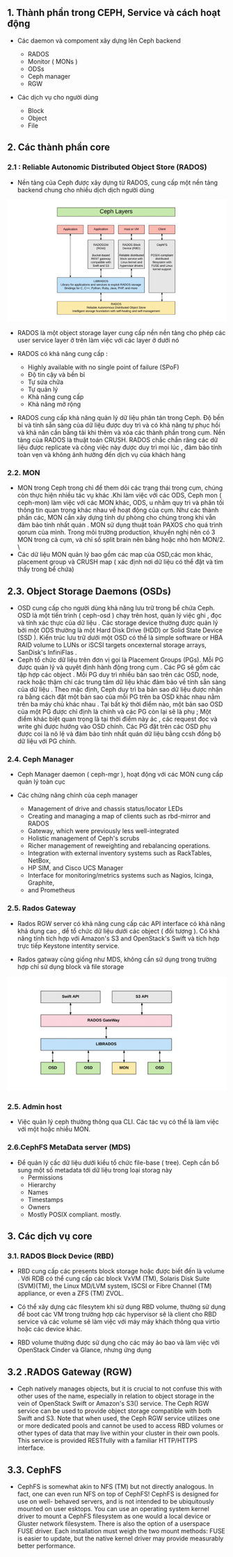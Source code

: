 

## 1. Thành phần trong CEPH, Service và cách hoạt động

- Các daemon và compoment xây dựng lên Ceph backend
     - RADOS
     - Monitor ( MONs )
     - ODSs
     - Ceph manager
     - RGW

- Các dịch vụ cho người dùng
    - Block
    - Object
    - File




## 2. Các thành phần core

### 2.1 : Reliable Autonomic Distributed Object Store (RADOS)


- Nền tảng của Ceph được xây dựng từ RADOS, cung cấp một nền tảng backend chung cho nhiều dịch dịch người dùng

![](images/9.png)

- RADOS là một object storage layer cung cấp nền nền tảng cho phép các user service layer ở trên làm việc với các layer ở dưới nó 
- RADOS có khả năng cung cấp :
    - Highly available with no single point of failure (SPoF)
    - Độ tin cậy và bền bỉ
    - Tự sứa chữa
    - Tự quản lý 
    - Khả năng cung cấp
    - Khả năng mở rộng
    
- RADOS cung cấp khả năng quản lý dữ liệu phân tán trong Ceph. Độ bền bỉ và tính sẵn sàng của dữ liệu được duy trì và có khả năng tự phục hồi và khả năn cần bằng tải khi thêm và xóa các thành phần trong cụm. Nền tảng của RADOS là thuật toán CRUSH. RADOS chắc chắn răng các dữ liệu được replicate và công việc này được duy trì mọi lúc , đảm bảo tính toàn vẹn và không ảnh hưởng đến dịch vụ của khách hàng

### 2.2. MON

- MON trong Ceph trong chỉ để them dõi các trạng thái trong cụm, chúng còn thực hiện nhiều tác vụ khác .Khi làm việc với các ODS, Ceph mon ( ceph-mon) làm việc với các MON khác, ODS, u nhằm quy trì và phân tối thông tin quan trọng khác nhau về hoạt động của cụm. Như các thành phần các, MON cần xây dựng tính dự phòng cho chúng trong khi vẫn đảm bảo tính nhất quán . MON sử dụng thuật toán PAXOS cho quá trình qorum của mình. Trong môi trường production,  khuyến nghị nên có 3 MON trong cả cụm, và chỉ số split brain nên bằng hoặc nhỏ hơn MON/2. \
- Các dữ liệu MON quản lý bao gồm các map của OSD,các mon khác, placement group và CRUSH map ( xác định nơi dữ liệu có thể đặt và tìm thấy trong bể chứa)


## 2.3. Object Storage Daemons (OSDs)

- OSD cung cấp cho người dùng khả năng lưu trữ trong bể chứa Ceph. OSD là một tiến trình ( ceph-osd ) chạy trên host,  quản lý việc ghi , đọc và tính xác thực của dữ liệu . Các storage device thường được quản lý bởi một ODS thường là một Hard Disk Drive (HDD) or Solid State Device (SSD ). Kiến trúc lưu trữ dưới một OSD có thể là simple software or  HBA RAID volume to LUNs or iSCSI targets oncexternal storage arrays, SanDisk's InfiniFlas .
- Ceph tổ chức dữ liệu  trên đơn vị gọi là Placement Groups (PGs). Mỗi PG được quản lý và quyêt định hành động trong cụm . Các PG sẽ gồm các tập hợp các object . 
Mỗi PG duy trì nhiều bản sao trên các OSD, node, rack hoặc thậm chí các trung tâm dữ liệu khác đảm bảo về tính sẵn sàng của dữ liệu . Theo mặc định, Ceph duy trì ba bản sao dữ liệu được nhận ra bằng cách đặt một bản sao của mỗi PG trên ba OSD khác nhau nằm trên ba máy chủ khác nhau . Tại bất kỳ thời điểm nào, một bản sao OSD của một PG được chỉ định là chính và các PG còn lại sẽ là phụ ; Một điểm khác biệt quan trọng là tại thời điểm này ác , các request đọc và write  ghi được hướng vào OSD chính. Các PG đặt trên các OSD phụ được coi là nô lệ  và đảm bảo tính nhất quán dữ liệu bằng ccsh đồng bộ dữ liệu với PG chính. 


### 2.4. Ceph Manager

- Ceph Manager daemon ( ceph-mgr ), hoạt động với các MON cung cấp quản lý toàn cục 


- Các chứng năng chính của ceph manager
    - Management of drive and chassis status/locator LEDs
    - Creating and managing a map of clients such as rbd-mirror and RADOS
    - Gateway, which were previously less well-integrated
    - Holistic management of Ceph's scrubs
    - Richer management of reweighting and rebalancing operations.
    - Integration with external inventory systems such as RackTables, NetBox,
    - HP SIM, and Cisco UCS Manager
    - Interface for monitoring/metrics systems such as Nagios, Icinga, Graphite,
    - and Prometheus



### 2.5. Rados Gateway 

-  Rados RGW server có khả năng cung cấp các API interface có khả năng khả dụng cao , dể tổ chức dữ liệu dưới  các object ( đối tượng ). Có khả năng tính tích hợp với Amazon's S3 and OpenStack's Swift và tích hợp trực tiếp Keystone intentity service. 

-  Rados gatway cũng giống như MDS, không cần sử dụng trong trường hợp chỉ sử dụng block và file storage 

![](images/10.png)


### 2.5. Admin host

- Việc quản lý ceph thường thông qua CLI. Các tác vụ có thể là làm việc với một hoặc nhiều MON. 


### 2.6.CephFS MetaData server (MDS)

- Để quản lý cấc dữ liệu dưới kiểu tổ chức file-base ( tree). Ceph cần bổ sung một số metadata tới dữ liệu trong loại storag này
    - Permissions
    - Hierarchy
    - Names
    - Timestamps
    - Owners
    - Mostly POSIX compliant. mostly.


## 3. Các dịch vụ core

### 3.1. RADOS Block Device (RBD)


- RBD cung cấp các presents block storage hoặc được biết đến là volume . Với RDB có thể cung cấp các block VxVM (TM), Solaris Disk Suite (SVM)(TM), the Linux MD/LVM system, ISCSI
or Fibre Channel (TM) appliance, or even a ZFS (TM) ZVOL. 

- Có thể xây dựng các filesytem khi sử dụng RBD volume, thường sử dụng để boot các VM trong trường hợp các hypervisor sẽ là client cho RBD service và các volume sẽ làm việc với máy máy khách thông qua virtio hoặc các device khác. 
- RBD volume thường được sử dụng cho các máy ảo bao và làm việc với  OpenStack Cinder và Glance, nhưng ứng dụng


## 3.2 .RADOS Gateway (RGW)

- Ceph natively manages objects, but it is crucial to not confuse this with other uses of the name, especially in relation to object storage in the vein of OpenStack Swift or Amazon's S3() service. The Ceph RGW service can be used to provide object storage compatible with both Swift and S3. Note that when used, the Ceph RGW service utilizes one or more dedicated pools  and cannot be used to access RBD volumes or other types of data that may live within your cluster in their own pools. This service is provided RESTfully with a familiar HTTP/HTTPS interface.


## 3.3. CephFS

- CephFS is somewhat akin to NFS (TM) but not directly analogous. In fact, one can even run NFS on top of CephFS! CephFS is designed for use on well- behaved servers, and is not intended to be ubiquitously mounted on user esktops. You can use an operating system kernel driver to mount a CephFS filesystem as one would a local device or Gluster network filesystem. There is also the option of a userspace FUSE driver. Each installation must weigh the two mount methods: FUSE is easier to update, but the native kernel driver may provide measurably better performance.